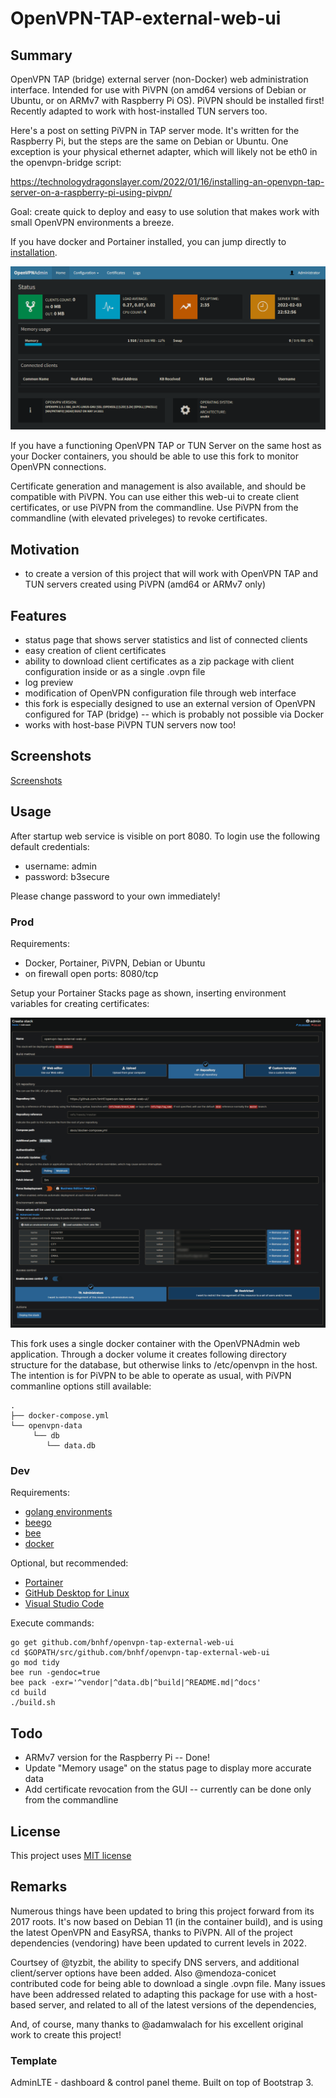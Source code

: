 # OpenVPN-TAP-external-web-ui

## Summary
OpenVPN TAP (bridge) external server (non-Docker) web administration interface. Intended for use with PiVPN (on amd64 versions of Debian or Ubuntu, or on ARMv7 with Raspberry Pi OS). PiVPN should be installed first!  Recently adapted to work with host-installed TUN servers too.

Here's a post on setting PiVPN in TAP server mode. It's written for the Raspberry Pi, but the steps are the same on Debian or Ubuntu. One exception is your physical ethernet adapter, which will likely not be eth0 in the openvpn-bridge script:

https://technologydragonslayer.com/2022/01/16/installing-an-openvpn-tap-server-on-a-raspberry-pi-using-pivpn/

Goal: create quick to deploy and easy to use solution that makes work with small OpenVPN environments a breeze.

If you have docker and Portainer installed, you can jump directly to [installation](#Prod).

![Status page](docs/images/screenshot-brix-pc2_8080-2022.02.03-16_09_24.png?raw=true)

If you have a functioning OpenVPN TAP or TUN Server on the same host as your Docker containers, you should be able
to use this fork to monitor OpenVPN connections.

Certificate generation and management is also available, and should be compatible with PiVPN. You can use either this web-ui to create client certificates, or use PiVPN from the commandline. Use PiVPN from the commandline (with elevated priveleges) to revoke certificates.

## Motivation

* to create a version of this project that will work with OpenVPN TAP and TUN servers created using PiVPN (amd64 or ARMv7 only)

## Features

* status page that shows server statistics and list of connected clients
* easy creation of client certificates
* ability to download client certificates as a zip package with client configuration inside or as a single .ovpn file
* log preview
* modification of OpenVPN configuration file through web interface
* this fork is especially designed to use an external version of OpenVPN configured for TAP (bridge) -- which is probably not possible via Docker
* works with host-base PiVPN TUN servers now too!

## Screenshots

[Screenshots](docs/screenshots.md)

## Usage

After startup web service is visible on port 8080. To login use the following default credentials:

* username: admin
* password: b3secure

Please change password to your own immediately!

### Prod

Requirements:
* Docker, Portainer, PiVPN, Debian or Ubuntu
* on firewall open ports: 8080/tcp

Setup your Portainer Stacks page as shown, inserting environment variables for creating certificates:

![Status page](docs/images/screenshot-brix-pc2_9443-2022.02.03-15_35_24.png?raw=true)


This fork uses a single docker container with the OpenVPNAdmin web application. Through a docker volume it creates following directory structure for the database, but otherwise links to /etc/openvpn in the host. The intention is for PiVPN to be able to operate as usual, with PiVPN commanline options still available:

    .
    ├── docker-compose.yml
    └── openvpn-data
         └── db
            └── data.db


### Dev

Requirements:
* [golang environments](https://www.digitalocean.com/community/tutorial_series/how-to-code-in-go)
* [beego](https://beego.vip/)
* [bee](https://github.com/beego/bee)
* [docker](https://docs.docker.com/engine/install/debian/#install-using-the-convenience-script)

Optional, but recommended:

* [Portainer](https://docs.portainer.io/v/ce-2.9/start/install/server/docker/linux)
* [GitHub Desktop for Linux](https://gist.github.com/berkorbay/6feda478a00b0432d13f1fc0a50467f1)
* [Visual Studio Code](https://code.visualstudio.com/download)

Execute commands:

    go get github.com/bnhf/openvpn-tap-external-web-ui
    cd $GOPATH/src/github.com/bnhf/openvpn-tap-external-web-ui
    go mod tidy
    bee run -gendoc=true
    bee pack -exr='^vendor|^data.db|^build|^README.md|^docs'
    cd build
    ./build.sh
    

## Todo

* ARMv7 version for the Raspberry Pi -- Done!
* Update "Memory usage" on the status page to display more accurate data
* Add certificate revocation from the GUI -- currently can be done only from the commandline


## License

This project uses [MIT license](LICENSE)


## Remarks

Numerous things have been updated to bring this project forward from its 2017 roots. It's now based on Debian 11 (in the container build), and is using the latest OpenVPN and EasyRSA, thanks to PiVPN. All of the project dependencies (vendoring) have been updated to current levels in 2022.

Courtsey of @tyzbit, the ability to specify DNS servers, and additional client/server options have been added. Also @mendoza-conicet contributed code for being able to download a single .ovpn file. Many issues have been addressed related to adapting this package for use with a host-based server, and related to all of the latest versions of the dependencies,

And, of course, many thanks to @adamwalach for his excellent original work to create this project!


### Template
AdminLTE - dashboard & control panel theme. Built on top of Bootstrap 3.
